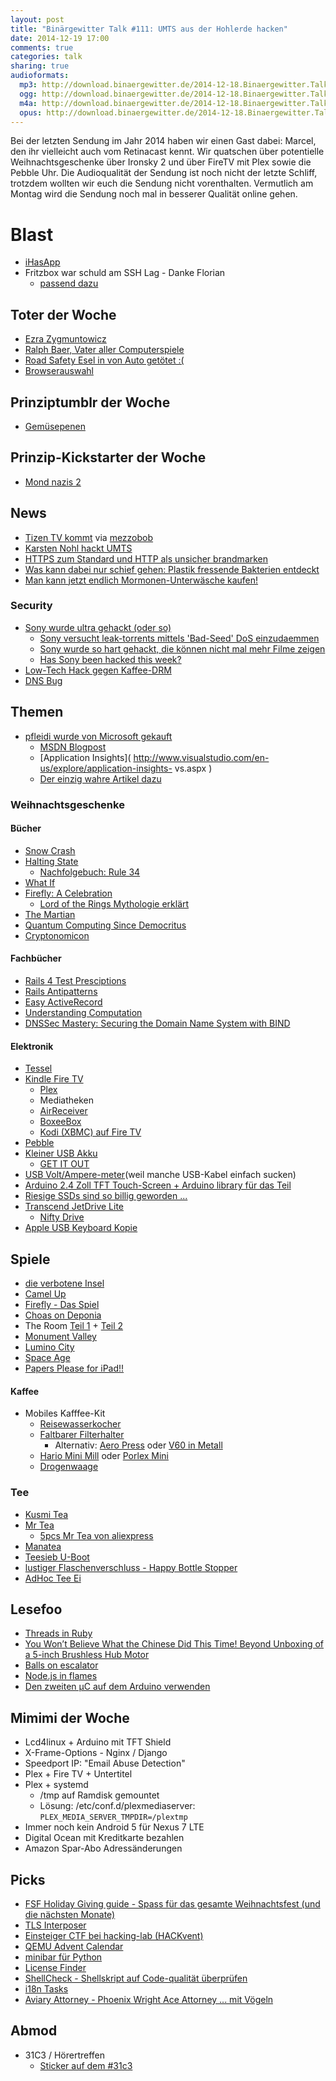 ```yaml
---
layout: post
title: "Binärgewitter Talk #111: UMTS aus der Hohlerde hacken"
date: 2014-12-19 17:00
comments: true
categories: talk
sharing: true
audioformats:
  mp3: http://download.binaergewitter.de/2014-12-18.Binaergewitter.Talk.111.mp3
  ogg: http://download.binaergewitter.de/2014-12-18.Binaergewitter.Talk.111.ogg
  m4a: http://download.binaergewitter.de/2014-12-18.Binaergewitter.Talk.111.m4a
  opus: http://download.binaergewitter.de/2014-12-18.Binaergewitter.Talk.111.opus
---
```

Bei der letzten Sendung im Jahr 2014 haben wir einen Gast dabei: Marcel, den ihr vielleicht auch vom Retinacast kennt.
Wir quatschen über potentielle Weihnachtsgeschenke über Ironsky 2 und über FireTV mit Plex sowie die Pebble Uhr.
Die Audioqualität der Sendung ist noch nicht der letzte Schliff, trotzdem wollten wir euch die Sendung nicht vorenthalten. Vermutlich am Montag wird die Sendung noch mal in besserer Qualität online gehen.

# Blast

- [iHasApp]( https://github.com/danielamitay/iHasApp )
- Fritzbox war schuld am SSH Lag - Danke Florian
    - [passend dazu]( http://www.heise.de/newsticker/meldung/AVMs-Router-System-FritzOS-6-20-Verbesserungen-fuer-alle-aktuellen-Fritzboxen-und-WLAN-Repeater-2493704.html )

## Toter der Woche

- [Ezra Zygmuntowicz]( https://news.ycombinator.com/item?id=8676140 )
- [Ralph Baer, Vater aller Computerspiele]( http://kotaku.com/the-father-of-video-games-ralph-baer-has-passed-away-1667980395 )
- [Road Safety Esel in von Auto getötet :(]( http://www.bbc.com/news/uk-england-hampshire-30342578 )
- [Browserauswahl]( http://www.golem.de/news/microsoft-webbrowserauswahl-in-windows-ist-abgeschafft-1412-111268.html )

## Prinziptumblr der Woche

- [Gemüsepenen]( http://news.distractify.com/megan-mccormick/foods-that-look-like-dicks/?v=1 )

## Prinzip-Kickstarter der Woche

- [Mond nazis 2](https://www.indiegogo.com/projects/iron-sky-the-coming-race--2 )

## News

- [Tizen TV kommt]( http://www.golem.de/news/samsung-erster-smart-tv-mit-tizen-kommt-naechstes-jahr-1412-111165.html ) via [mezzobob](https://twitter.com/mezzobob )
- [Karsten Nohl hackt UMTS]( http://www.tagesschau.de/inland/umts-sicherheitsluecken-101.html )
- [HTTPS zum Standard und HTTP als unsicher brandmarken](http://www.heise.de/newsticker/meldung/Chromium-Team-will-HTTP-als-unsicher-markieren-2489404.html )
- [Was kann dabei nur schief gehen: Plastik fressende Bakterien entdeckt]( http://www.gulli.com/news/25291-forscher-in-china-entdecken-plastik-fressende-bakterien-2014-12-05 )
- [Man kann jetzt endlich Mormonen-Unterwäsche kaufen!]( http://mormonssecret.com/ )

### Security

- [Sony wurde ultra gehackt (oder so)](http://www.cnet.com/news/13-revelations-from-the-sony-hack/ )
  * [Sony versucht leak-torrents mittels 'Bad-Seed' DoS einzudaemmen]( http://arstechnica.com/tech-policy/2014/12/sony-fights-spread-of-stolen-data-by-using-bad-seed-attack-on-torrents/ )
  * [Sony wurde so hart gehackt, die können nicht mal mehr Filme zeigen](http://badassdigest.com/2014/12/17/bad-guys-officially-win-as-sony-cancels-release-of-the-interview/ )
  * [Has Sony been hacked this week?]( http://www.hassonybeenhackedthisweek.com/ )
- [Low-Tech Hack gegen Kaffee-DRM]( http://www.keurighack.com/ )
- [DNS Bug](http://www.heise.de/newsticker/meldung/DNS-Server-BIND-PowerDNS-und-Unbound-droht-Endlosschleife-2483068.html )

## Themen

- [pfleidi wurde von Microsoft gekauft]( http://hockeyapp.net/blog/2014/12/11/hockeyapp-joins-microsoft.html )
    * [MSDN Blogpost]( http://aka.ms/soma-hockeyapp )
    * [Application Insights]( http://www.visualstudio.com/en-us/explore/application-insights-
vs.aspx )
    * [Der einzig wahre Artikel dazu]( http://www.stuttgarter-zeitung.de/inhalt.hockey-app-microsoft-kauft-stuttgarter-start-up.8a67446a-30d8-4090-a472-014634b66011.html )

### Weihnachtsgeschenke

#### Bücher

- [Snow Crash]( http://www.amazon.de/dp/0241953189/?tag=pfleidi-21 )
- [Halting State]( http://www.amazon.de/dp/0441016073/?tag=pfleidi-21 )
    * [Nachfolgebuch: Rule 34]( http://www.amazon.de/dp/1937007669/?tag=pfleidi-21 )
- [What If]( http://amazon.de/dp/1848549571?tag=pfleidi-21 )
- [Firefly: A Celebration](http://www.amazon.de/gp/product/1781161682/?tag=trektrip )
  * [Lord of the Rings Mythologie erklärt]( https://www.youtube.com/watch?v=YxgsxaFWWHQ )
- [The Martian]( http://www.amazon.de/gp/product/B00FAXJHCY/ref=as_li_tl?ie=UTF8&camp=1638&creative=19454&creativeASIN=B00FAXJHCY&linkCode=as2&tag=trektrip&linkId=76AJYREFHNQPHUAI )
- [Quantum Computing Since Democritus](http://www.amazon.de/gp/product/0521199565/ref=as_li_tl?ie=UTF8&camp=1638&creative=19454&creativeASIN=0521199565&linkCode=as2&tag=trektrip&linkId=JJPSAH6LBBNNIRCV )
- [Cryptonomicon](http://www.amazon.de/gp/product/0060512806/ref=as_li_tl?ie=UTF8&camp=1638&creative=19454&creativeASIN=0060512806&linkCode=as2&tag=trektrip&linkId=YMCRXXXPMTRNO4CJ )

#### Fachbücher

- [Rails 4 Test Presciptions]( https://pragprog.com/book/nrtest2/rails-4-test-prescriptions )
- [Rails Antipatterns]( http://www.amazon.de/dp/0321604814/?tag=pfleidi-21 )
- [Easy ActiveRecord]( http://easyactiverecord.com/ )
- [Understanding Computation]( http://www.amazon.de/dp/1449329276/?tag=pfleidi-21 )
- [DNSSec Mastery: Securing the Domain Name System with BIND](http://www.amazon.de/gp/product/1484924479/?tag=trektrip )

#### Elektronik

- [Tessel]( https://tessel.io/ )
- [Kindle Fire TV]( http://www.amazon.de/dp/B00KQEIMY6/?tag=pfleidi-21 )
    * [Plex]( https://plex.tv/ )
    * Mediatheken
    * [AirReceiver]( http://www.amazon.de/x9F99-x65B9-x513F-AirReceiver/dp/B00L5HQRGS )
    * [BoxeeBox]( http://www.amazon.de/gp/product/B0043EV3MS/?tag=trektrip )
    * [Kodi (XBMC) auf Fire TV]( http://kodi.wiki/view/Amazon_Fire_TV )
- [Pebble]( https://getpebble.com/ )
- [Kleiner USB Akku]( http://www.amazon.de/dp/B00HY45JHY/?tag=pfleidi-21 )
    * [GET IT OUT]( http://twitter.com/FacesPics/status/543080052049850368/photo/1 )
- [USB Volt/Ampere-meter]( http://s.click.aliexpress.com/klk/rJ6IeQf2f )(weil manche USB-Kabel einfach sucken)
- [Arduino 2.4 Zoll TFT Touch-Screen ]( http://s.click.aliexpress.com/klk/eyZfQZVFm )[+ Arduino library für das Teil]( https://github.com/Smoke-And-Wires/TFT-Shield-Example-Code )
- [Riesige SSDs sind so billig geworden ...]( http://www.amazon.de/dp/B00E3W19MO/?tag=krebsco-21 )
- [Transcend JetDrive Lite](http://www.amazon.de/gp/product/B00K73NSU4/?tag=trektrip )
    - [Nifty Drive](http://www.amazon.de/Nifty-MiniDrive-MD3-RP-AIRSR4G-Macbook-silber/dp/B00FEDYU68/?tag=trektrip )
- [Apple USB Keyboard Kopie]( http://www.amazon.de/gp/product/B00C9V7C3Q/ref=as_li_qf_sp_asin_il_tl?ie=UTF8&camp=1638&creative=6742&creativeASIN=B00C9V7C3Q&linkCode=as2&tag=httprantde-21&linkId=GB5HQ3B6NT6Q7TRI )

## Spiele

- [die verbotene Insel]( http://www.amazon.de/Schmidt-Spiele-49013-verbotene-Insel/dp/B000RPGT1W/?tag=trektrip )
- [Camel Up](http://www.amazon.de/Pegasus-Spiele-54541G-Camel-Jahres/dp/B00ICF0OZQ/?tag=trektrip )
- [Firefly - Das Spiel](http://www.amazon.de/Heidelberger-HE559-Firefly-Deluxe-Version/dp/B00PB4447K/?tag=trektrip )
- [Choas on Deponia](http://www.amazon.de/gp/product/B007MNMJ3O/ref=as_li_tl?ie=UTF8&camp=1638&creative=19454&creativeASIN=B007MNMJ3O&linkCode=as2&tag=trektrip&linkId=3UIBZFNBHUYXWJ4E )
- The Room [Teil 1]( https://itunes.apple.com/de/app/the-room/id552039496?l=en&mt=8) + [Teil 2]( https://itunes.apple.com/de/app/the-room-two/id667362389?l=en&mt=8 )
- [Monument Valley]( https://itunes.apple.com/de/app/monument-valley/id728293409?l=en&mt=8 )
- [Lumino City]( http://www.luminocitygame.com/ )
- [Space Age](http://www.spaceageapp.com/ )
- [Papers Please for iPad!!]( http://papersplea.se/ )

#### Kaffee

- Mobiles Kafffee-Kit
    * [Reisewasserkocher]( http://www.amazon.de/dp/B0012Q3SWI/?tag=pfleidi-21 )
    * [Faltbarer Filterhalter]( http://www.amazon.de/dp/B002YT2CII/?tag=pfleidi-21 )
        - Alternativ: [Aero Press]( http://www.amazon.de/dp/B000GXZ2GS/?tag=pfleidi-21)  oder [V60 in Metall]( http://www.amazon.de/dp/B00BD1N9LM/?tag=pfleidi-21 )
    * [Hario Mini Mill]( http://www.amazon.de/dp/B001804CLY/?tag=pfleidi-21 ) oder [Porlex Mini]( http://www.amazon.de/dp/B0044ZA066/?tag=pfleidi-21 )
    * [Drogenwaage]( http://www.amazon.de/dp/B00372YUKO/?tag=pfleidi-21 )

### Tee
- [Kusmi Tea]( http://de.kusmitea.com/ )
- [Mr Tea]( http://www.amazon.de/gp/product/B008XCZ25K/ref=as_li_qf_sp_asin_il_tl?ie=UTF8&camp=1638&creative=6742&creativeASIN=B008XCZ25K&linkCode=as2&tag=httprantde-21&linkId=E3DJWNBRUNAFHGFB )
  - [5pcs Mr Tea von aliexpress]( http://s.click.aliexpress.com/klk/JMFaqjMbI )
- [Manatea]( http://www.amazon.de/Teem%C3%A4nnchen-manatea-Teesieb-teeei-Kobert/dp/B00KLF0Y32/ref=sr_1_1?ie=UTF8&qid=1418942934&sr=8-1&keywords=manatea )
- [Teesieb U-Boot]( http://www.amazon.de/Ototo-Teesieb-U-Boot/dp/B004259VE0/ref=pd_sim_k_7?ie=UTF8&refRID=1H4HZKT7XGDW6PB24GZB )
- [lustiger Flaschenverschluss - Happy Bottle Stopper]( http://www.amazon.de/Paladone-PP0135-Happy-Bottle-Stopper-Flaschenverschluss/dp/B001F7SGHQ/ref=pd_sim_k_5?ie=UTF8&refRID=112WXW08J84FNFAR9C76/?tag=trektrip )
- [AdHoc Tee Ei]( http://www.amazon.de/dp/B004US809Q/?tag=pfleidi-21 )

## Lesefoo

- [Threads in Ruby]( https://ninefold.com/blog/2014/11/25/threads/ )
- [You Won’t Believe What the Chinese Did This Time! Beyond Unboxing of a 5-inch Brushless Hub Motor]( http://www.etotheipiplusone.net/?p=3501 )
- [Balls on escalator]( https://www.youtube.com/watch?v=c5P-c7rc4bA#t=137 )
- [Node.js in flames]( http://techblog.netflix.com/2014/11/nodejs-in-flames.html )
- [Den zweiten µC auf dem Arduino verwenden]( http://hackaday.com/2014/11/30/using-the-second-microcontroller-on-an-arduino/ )

## Mimimi der Woche

- Lcd4linux + Arduino mit TFT Shield
- X-Frame-Options - Nginx / Django
- Speedport IP: "Email Abuse Detection"
- Plex + Fire TV + Untertitel
- Plex + systemd
    * /tmp auf Ramdisk gemountet
    * Lösung: /etc/conf.d/plexmediaserver: `PLEX_MEDIA_SERVER_TMPDIR=/plextmp`
- Immer noch kein Android 5 für Nexus 7 LTE
- Digital Ocean mit Kreditkarte bezahlen
- Amazon Spar-Abo Adressänderungen

## Picks

- [FSF Holiday Giving guide - Spass für das gesamte Weihnachtsfest (und die nächsten Monate)]( https://www.fsf.org/givingguide/2014/  )
- [TLS Interposer]( https://github.com/Netfuture/tlsinterposer )
- [Einsteiger CTF bei hacking-lab (HACKvent)]( http://hackvent.hacking-lab.com/ )
- [QEMU Advent Calendar]( http://www.qemu-advent-calendar.org/ )
- [minibar für Python]( https://pypi.python.org/pypi/minibar/ )
- [License Finder]( https://github.com/pivotal/LicenseFinder )
- [ShellCheck - Shellskript auf Code-qualität überprüfen]( http://www.shellcheck.net/# )
- [i18n Tasks]( https://github.com/glebm/i18n-tasks )
- [Aviary Attorney - Phoenix Wright Ace Attorney ... mit Vögeln]( https://www.kickstarter.com/projects/1873107026/aviary-attorney )


## Abmod

- 31C3 / Hörertreffen
   * [Sticker auf dem #31c3](  http://l33tsource.com/blog/2014/10/09/Binaergewitter-Sticker/ )
